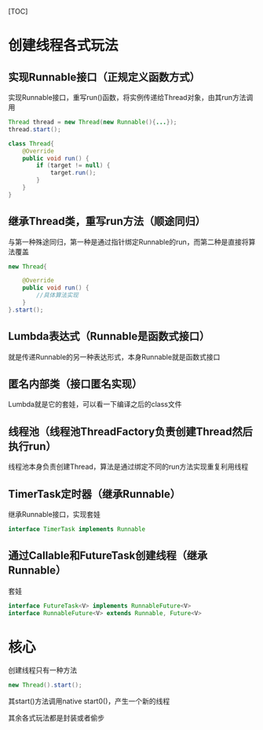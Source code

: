 [TOC]

# 创建线程各式玩法
## 实现Runnable接口（正规定义函数方式）
实现Runnable接口，重写run()函数，将实例传递给Thread对象，由其run方法调用
```java
Thread thread = new Thread(new Runnable(){...});
thread.start();

class Thread{
    @Override
    public void run() {
        if (target != null) {
            target.run();
        }
    }
}
```

## 继承Thread类，重写run方法（顺途同归）
与第一种殊途同归，第一种是通过指针绑定Runnable的run，而第二种是直接将算法覆盖
```java
new Thread{

    @Override
    public void run() {
        //具体算法实现
    }
}.start();
```

## Lumbda表达式（Runnable是函数式接口）
就是传递Runnable的另一种表达形式，本身Runnable就是函数式接口

## 匿名内部类（接口匿名实现）
Lumbda就是它的套娃，可以看一下编译之后的class文件

## 线程池（线程池ThreadFactory负责创建Thread然后执行run）
线程池本身负责创建Thread，算法是通过绑定不同的run方法实现重复利用线程

## TimerTask定时器（继承Runnable）
继承Runnable接口，实现套娃
```java
interface TimerTask implements Runnable
```

## 通过Callable和FutureTask创建线程（继承Runnable）
套娃
```java
interface FutureTask<V> implements RunnableFuture<V>
interface RunnableFuture<V> extends Runnable, Future<V>
```

# 核心
创建线程只有一种方法
```java
new Thread().start();
```
其start()方法调用native start0()，产生一个新的线程

其余各式玩法都是封装或者偷步
